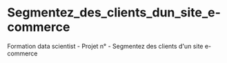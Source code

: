 # Segmentez_des_clients_dun_site_e-commerce
Formation data scientist - Projet n° - Segmentez des clients d'un site e-commerce
